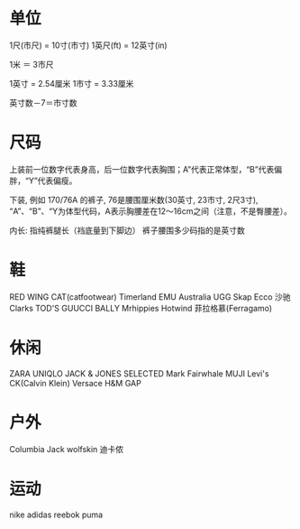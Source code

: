 # 单位

1尺(市尺) = 10寸(市寸)
1英尺(ft) = 12英寸(in)

1米 ＝ 3市尺

1英寸 = 2.54厘米
1市寸 = 3.33厘米

英寸数－7＝市寸数

# 尺码

上装前一位数字代表身高，后一位数字代表胸围；A”代表正常体型，“B”代表偏胖，“Y”代表偏瘦。

下装, 例如 170/76A 的裤子, 76是腰围厘米数(30英寸, 23市寸, 2尺3寸), “A”、“B”、“Y为体型代码，A表示胸腰差在12～16cm之间（注意，不是臀腰差）。

内长: 指纯裤腿长（裆底量到下脚边）
裤子腰围多少码指的是英寸数

# 鞋

RED WING
CAT(catfootwear)
Timerland
EMU Australia
UGG
Skap
Ecco
沙驰
Clarks
TOD'S
GUUCCI
BALLY
Mrhippies
Hotwind
菲拉格慕(Ferragamo)

# 休闲

ZARA
UNIQLO
JACK & JONES
SELECTED
Mark Fairwhale
MUJI
Levi's
CK(Calvin Klein)
Versace
H&M
GAP

# 户外

Columbia
Jack wolfskin
迪卡侬

# 运动

nike
adidas
reebok
puma
